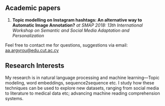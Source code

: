 ## Academic papers

1. **Topic modelling on Instagram hashtags: An alternative way to Automatic Image Annotation?** 
*at SMAP 2018: 13th International Workshop on Semantic and Social Media Adaptation and Personalization*

Feel free to contact me for questions, suggestions via email: aa.argyrou@edu.cut.ac.cy

## Research Interests

My research is in natural language processing and machine learning—Topic modeling, word embeddings, sequence2sequence etc. I study how these techniques can be used to explore new datasets, ranging from social media to literature to medical data etc; advancing machine reading comprehension systems.

